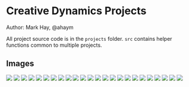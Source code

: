 # Creative Dynamics Projects

Author: Mark Hay, @ahaym

All project source code is in the `projects` folder. `src` contains helper functions common to multiple projects.

## Images

![](img/MDVAIDOYHYEA50000.png)
![](img/FIRCDERRPVLD50000.png)
![](img/QFFVSLMJJGCR50000.png)
![](img/brach.png)
![](img/henon.png)
![](img/bz.png)
![](img/CVQKGHQTPHTE50000.png)
![](img/julia0.285-1.0e-2.png)
![](img/henonLine.png)
![](img/pascal.png)
![](img/HGUHDPHNSGOH50000.png)
![](img/output0.gif)
![](img/brachP.png)
![](img/brachGrad.png)
![](img/MCRBIPOPHTBN50000.png)
![](img/mandelbrot.png)
![](img/logistic.png)
![](img/FIRCDERRPVLD50000.line.png)
![](img/predator.png)
![](img/output1.gif)
![](img/cascade.png)
![](img/julia-0.6180339887498949-0.0.png)
![](img/g2.png)
![](img/g.png)
